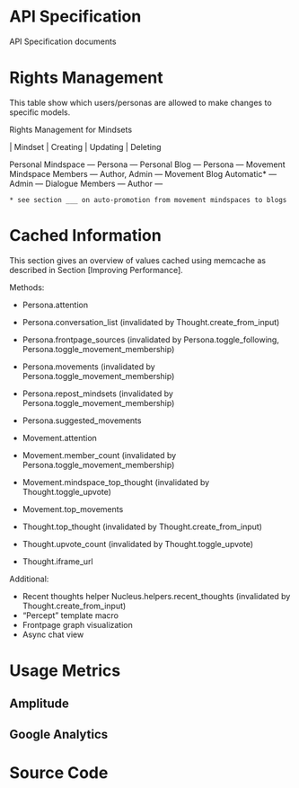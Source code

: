 
# API Specification

API Specification documents

# Rights Management

This table show which users/personas are allowed to make changes to specific models.

Rights Management for Mindsets

| 		Mindset 			| 	Creating 	| 	Updating 	| 	Deleting

Personal Mindspace								— Persona —
Personal Blog										— Persona —
Movement Mindspace			Members		       — Author, Admin —
Movement Blog				 Automatic* 			 — Admin —
Dialogue								Members					 — Author —

	* see section ___ on auto-promotion from movement mindspaces to blogs

# Cached Information

This section gives an overview of values cached using memcache as described in Section [Improving Performance].

Methods:
* Persona.attention
* Persona.conversation_list (invalidated by Thought.create_from_input)
* Persona.frontpage_sources (invalidated by Persona.toggle_following, Persona.toggle_movement_membership)
* Persona.movements (invalidated by Persona.toggle_movement_membership)
* Persona.repost_mindsets (invalidated by Persona.toggle_movement_membership)
* Persona.suggested_movements

* Movement.attention
* Movement.member_count (invalidated by Persona.toggle_movement_membership)
* Movement.mindspace_top_thought (invalidated by Thought.toggle_upvote)
* Movement.top_movements

* Thought.top_thought (invalidated by Thought.create_from_input)
* Thought.upvote_count (invalidated by Thought.toggle_upvote)
* Thought.iframe_url

Additional:
* Recent thoughts helper Nucleus.helpers.recent_thoughts (invalidated by Thought.create_from_input)
* “Percept” template macro
* Frontpage graph visualization
* Async chat view

# Usage Metrics

## Amplitude

## Google Analytics

# Source Code
